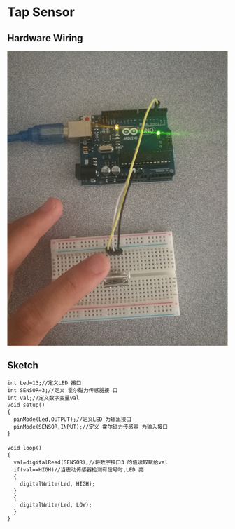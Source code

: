 # Tap Sensor

## Hardware Wiring
![Image](../Examples/sensor-kit-for-arduino/002_Tap.jpg)

## Sketch
```
int Led=13;//定义LED 接口
int SENSOR=3;//定义 霍尔磁力传感器接 口
int val;//定义数字变量val
void setup()
{
  pinMode(Led,OUTPUT);//定义LED 为输出接口
  pinMode(SENSOR,INPUT);//定义 霍尔磁力传感器 为输入接口
}

void loop()
{
  val=digitalRead(SENSOR);//将数字接口3 的值读取赋给val
  if(val==HIGH)//当震动传感器检测有信号时,LED 亮
  {
    digitalWrite(Led, HIGH);
  }
  {
    digitalWrite(Led, LOW);
  }
}
```